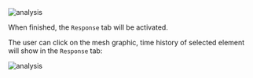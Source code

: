 <img src="https://raw.githubusercontent.com/NHERI-SimCenter/s3hark/master/docs/images/response.png" alt="analysis"/>

When finished, the `Response` tab will be activated.

The user can click on the mesh graphic, time history of selected element will show in the `Response` tab:

<img src="https://raw.githubusercontent.com/NHERI-SimCenter/s3hark/master/docs/images/noderesponse.png" alt="analysis"/>
